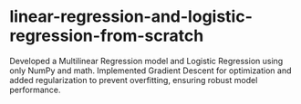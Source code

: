 # linear-regression-and-logistic-regression-from-scratch
 Developed a Multilinear Regression model and Logistic Regression using only NumPy and math. Implemented Gradient Descent for optimization and added regularization to prevent overfitting, ensuring robust model performance.
